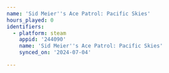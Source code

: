 ```yaml
---
name: 'Sid Meier''s Ace Patrol: Pacific Skies'
hours_played: 0
identifiers:
  - platform: steam
    appid: '244090'
    name: 'Sid Meier''s Ace Patrol: Pacific Skies'
    synced_on: '2024-07-04'

---
```

